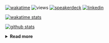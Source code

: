 [![wakatime](https://wakatime.com/badge/user/ddf27f94-292a-4343-b7eb-1143a4c6cf87.svg)](https://wakatime.com/@ddf27f94-292a-4343-b7eb-1143a4c6cf87)
![views](https://komarev.com/ghpvc/?username=chck&color=blueviolet)
[![speakerdeck](https://img.shields.io/badge/Speaker_Deck-chck-8a2be2?style=flat-square&logo=speaker-deck)](https://speakerdeck.com/chck)
[![linkedin](https://img.shields.io/badge/LinkedIn-chck-8a2be2?style=flat-square&logo=linkedin)](https://www.linkedin.com/in/chck/)

[![wakatime stats](https://github-readme-stats-nine-umber-51.vercel.app/api/wakatime?username=chck&layout=compact&count_private=true&hide_title=true&hide=Other&theme=buefy&langs_count=14)](https://wakatime.com/@chck?rank=me)

[![github stats](https://github-readme-stats-nine-umber-51.vercel.app/api?username=chck&count_private=true&show_icons=true&hide_title=true&theme=buefy)](https://github.com/anuraghazra/github-readme-stats)

<details>
  <summary><b>Read more</b></summary>
  <br>

  <!--START_SECTION:waka-->
**🐱 My GitHub Data** 

> 📦 132.9 kB Used in GitHub's Storage 
 > 
> 🏆 748 Contributions in the Year 2025
 > 
> 💼 Opted to Hire
 > 
> 📜 133 Public Repositories 
 > 
> 🔑 24 Private Repositories 
 > 
**I'm a Night 🦉** 

```text
🌞 Morning                1712 commits        █████░░░░░░░░░░░░░░░░░░░░   19.26 % 
🌆 Daytime                2637 commits        ███████░░░░░░░░░░░░░░░░░░   29.67 % 
🌃 Evening                2389 commits        ███████░░░░░░░░░░░░░░░░░░   26.88 % 
🌙 Night                  2150 commits        ██████░░░░░░░░░░░░░░░░░░░   24.19 % 
```
📅 **I'm Most Productive on Thursday** 

```text
Monday                   1485 commits        ████░░░░░░░░░░░░░░░░░░░░░   16.71 % 
Tuesday                  1540 commits        ████░░░░░░░░░░░░░░░░░░░░░   17.33 % 
Wednesday                1735 commits        █████░░░░░░░░░░░░░░░░░░░░   19.52 % 
Thursday                 1907 commits        █████░░░░░░░░░░░░░░░░░░░░   21.46 % 
Friday                   972 commits         ███░░░░░░░░░░░░░░░░░░░░░░   10.94 % 
Saturday                 525 commits         █░░░░░░░░░░░░░░░░░░░░░░░░   05.91 % 
Sunday                   724 commits         ██░░░░░░░░░░░░░░░░░░░░░░░   08.15 % 
```


📊 **This Week I Spent My Time On** 

```text
💬 Programming Languages: 
Other                    16 hrs 59 mins      ██████████████░░░░░░░░░░░   58.00 % 
Python                   6 hrs 7 mins        █████░░░░░░░░░░░░░░░░░░░░   20.88 % 
Rust                     1 hr 36 mins        █░░░░░░░░░░░░░░░░░░░░░░░░   05.47 % 
Markdown                 1 hr 8 mins         █░░░░░░░░░░░░░░░░░░░░░░░░   03.92 % 
YAML                     1 hr 3 mins         █░░░░░░░░░░░░░░░░░░░░░░░░   03.61 % 

🔥 Editors: 
Chrome                   22 hrs 6 mins       ███████████████████░░░░░░   75.57 % 
PyCharm                  5 hrs 1 min         ████░░░░░░░░░░░░░░░░░░░░░   17.15 % 
RustRover                1 hr 16 mins        █░░░░░░░░░░░░░░░░░░░░░░░░   04.36 % 
Neovim                   34 mins             ░░░░░░░░░░░░░░░░░░░░░░░░░   01.97 % 
Obsidian                 12 mins             ░░░░░░░░░░░░░░░░░░░░░░░░░   00.72 % 
```

**I Mostly Code in Python** 

```text
Python                   47 repos            ████████░░░░░░░░░░░░░░░░░   33.57 % 
Jupyter Notebook         19 repos            ███░░░░░░░░░░░░░░░░░░░░░░   13.57 % 
Ruby                     11 repos            ██░░░░░░░░░░░░░░░░░░░░░░░   07.86 % 
HCL                      6 repos             █░░░░░░░░░░░░░░░░░░░░░░░░   04.29 % 
TypeScript               6 repos             █░░░░░░░░░░░░░░░░░░░░░░░░   04.29 % 
```



**Timeline**

![Lines of Code chart](https://raw.githubusercontent.com/chck/chck/main/assets/bar_graph.png)


 Last Updated on 2025-08-29 02:04 UTC
<!--END_SECTION:waka-->
</details>

